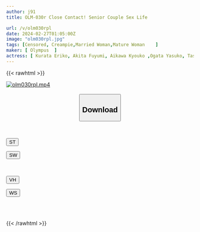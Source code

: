 ```yaml
---
author: j91
title: OLM-030r Close Contact! Senior Couple Sex Life

url: /v/olm030rpl
date: 2024-02-27T01:05:00Z
image: "olm030rpl.jpg"
tags: [Censored, Creampie,Married Woman,Mature Woman	]
maker: [ Olympus  ]
actress: [ Kurata Eriko, Akita Fuyumi, Aikawa Kyouko ,Ogata Yasuko, Tashiro Kazuyo, Yamabuki Ran ]
---
```



{{< rawhtml >}}

<div class="video" data-videoid="7mlkbBG11YTAOZ8">
    <a href="javascript:;">
        <img src="/v/olm030rpl/olm030rpl.jpg" width="WIDTH" height="HEIGHT" alt="olm030rpl.mp4" loading="lazy">
    </a>
</div>

<script type="text/javascript" src="https://j91.asia/asset/on-demand-st.js"></script>

<br>
  <link rel="stylesheet" href="https://j91.asia/asset/bs5.css">
  
  <center>
  <button class="btn btn-primary" type="button" data-bs-toggle="collapse" data-bs-target=".multi-collapse" aria-expanded="false" aria-controls="multiCollapseExample1 multiCollapseExample2"><h2>Download</h2></button></center>
</p>
<div class="row">
  <div class="col">
    <div class="collapse multi-collapse" id="multiCollapseExample1">
      <div class="card card-body">
	      	      <br>
<div class="buttons">  
<p><a href="https://streamtape.to/v/7mlkbBG11YTAOZ8" target="_blank"><button class="btn-hover color-3"><i class="fa fa-download"></i> ST</button></a></p>
<p><a href="https://cdnwish.com/z68d01s8bn3s" target="_blank"><button class="btn-hover color-2"><i class="fa fa-download"></i> SW</button></a></p></div>
    </div>
  </div>
</div>
  <div class="col">
    <div class="collapse multi-collapse" id="multiCollapseExample2">
      <div class="card card-body">
	      <br>
<div class="buttons">
<p><a href="https://vidhidepro.com/f/0d5qwsjts2ft"><button class="btn-hover color-9"><i class="fa fa-download"></i> VH</button></a></p>
<p><a href="https://wolfstream.tv/jp4mfgg5v339"><button class="btn-hover color-8"><i class="fa fa-download"></i> WS</button></a></p></div>
<br><br>
      </div>
    </div>
  </div>
</div>

{{< /rawhtml >}}